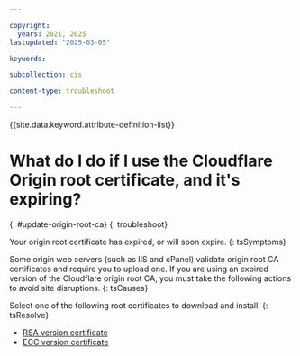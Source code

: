 ```yaml
---

copyright:
  years: 2021, 2025
lastupdated: "2025-03-05"

keywords:

subcollection: cis

content-type: troubleshoot

---
```


{{site.data.keyword.attribute-definition-list}}

# What do I do if I use the Cloudflare Origin root certificate, and it's expiring?
{: #update-origin-root-ca}
{: troubleshoot}

Your origin root certificate has expired, or will soon expire.
{: tsSymptoms}

Some origin web servers (such as IIS and cPanel) validate origin root CA certificates and require you to upload one.
If you are using an expired version of the Cloudflare origin root CA, you must take the following actions to avoid site disruptions.
{: tsCauses}


Select one of the following root certificates to download and install.
{: tsResolve}

* [RSA version certificate](https://cloud.ibm.com/media/docs/downloads/cis/origin_ca_rsa_root.pem)
* [ECC version certificate](https://cloud.ibm.com/media/docs/downloads/cis/origin_ca_ecc_root.pem)
